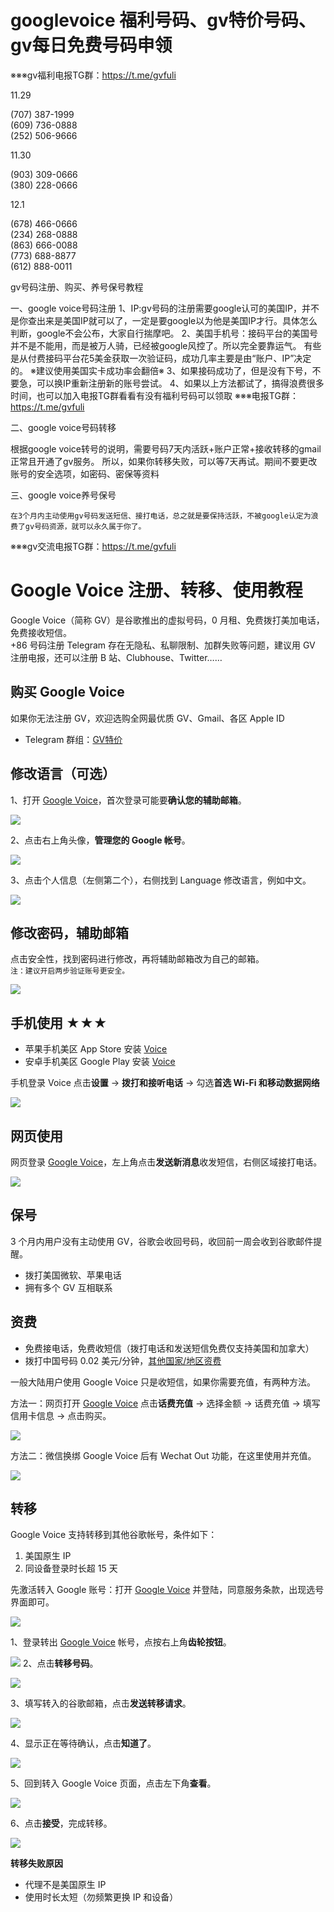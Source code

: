 # googlevoice 福利号码、gv特价号码、gv每日免费号码申领

※※※gv福利电报TG群：https://t.me/gvfuli

11.29

(707) 387-1999  
‪(609) 736-0888   
(252) 506-9666    

11.30

‪(903) 309-0666\
‪(380) 228-0666 

12.1

(678) 466-0666  
(234) 268-0888   
(863) 666-0088    
(773) 688-8877     
(612) 888-0011     

gv号码注册、购买、养号保号教程

一、google voice号码注册
1、IP:gv号码的注册需要google认可的美国IP，并不是你查出来是美国IP就可以了，一定是要google以为他是美国IP才行。具体怎么判断，google不会公布，大家自行揣摩吧。
2、美国手机号：接码平台的美国号并不是不能用，而是被万人骑，已经被google风控了。所以完全要靠运气。
             有些是从付费接码平台花5美金获取一次验证码，成功几率主要是由“账户、IP”决定的。
             ※建议使用美国实卡成功率会翻倍※
3、如果接码成功了，但是没有下号，不要急，可以换IP重新注册新的账号尝试。
4、如果以上方法都试了，搞得浪费很多时间，也可以加入电报TG群看看有没有福利号码可以领取
※※※电报TG群：https://t.me/gvfuli

二、google voice号码转移
  
   根据google voice转号的说明，需要号码7天内活跃+账户正常+接收转移的gmail正常且开通了gv服务。
   所以，如果你转移失败，可以等7天再试。期间不要更改账号的安全选项，如密码、密保等资料

三、google voice养号保号

    在3个月内主动使用gv号码发送短信、接打电话，总之就是要保持活跃，不被google认定为浪费了gv号码资源，就可以永久属于你了。
    
※※※gv交流电报TG群：https://t.me/gvfuli


# Google Voice 注册、转移、使用教程

Google Voice（简称 GV）是谷歌推出的虚拟号码，0 月租、免费拨打美加电话，免费接收短信。\
+86 号码注册 Telegram 存在无隐私、私聊限制、加群失败等问题，建议用 GV 注册电报，还可以注册 B 站、Clubhouse、Twitter……

## 购买 Google Voice
如果你无法注册 GV，欢迎选购全网最优质 GV、Gmail、各区 Apple ID

- Telegram 群组：[GV特价](https://t.me/gvfuli)



## 修改语言（可选）

1、打开 [Google Voice](https://voice.google.com/)，首次登录可能要**确认您的辅助邮箱**。

![](https://i.imgur.com/cAWNsRj.png)

2、点击右上角头像，**管理您的 Google 帐号**。

![](https://i.imgur.com/DKcKZQl.png)

3、点击个人信息（左侧第二个），右侧找到 Language 修改语言，例如中文。

![](https://i.imgur.com/oMYAOmY.png)
## 修改密码，辅助邮箱

点击安全性，找到密码进行修改，再将辅助邮箱改为自己的邮箱。\
`注：建议开启两步验证账号更安全。`

![](https://i.imgur.com/dmWyVKU.png)




## 手机使用 ★★★

- 苹果手机美区 App Store 安装 [Voice](https://apps.apple.com/us/app/google-voice/id318698524)
- 安卓手机美区 Google Play 安装 [Voice](https://play.google.com/store/apps/details?id=com.google.android.apps.googlevoice&hl=zh&gl=US)

手机登录 Voice 点击**设置** → **拨打和接听电话** → 勾选**首选 Wi-Fi 和移动数据网络**

![](https://i.imgur.com/TCY50ff.jpg)

## 网页使用

网页登录 [Google Voice](https://voice.google.com/)，左上角点击**发送新消息**收发短信，右侧区域接打电话。

![](https://i.imgur.com/IrB7dd5.png)




## 保号

3 个月内用户没有主动使用 GV，谷歌会收回号码，收回前一周会收到谷歌邮件提醒。

- 拨打美国微软、苹果电话
- 拥有多个 GV 互相联系
  

## 资费

- 免费接电话，免费收短信（拨打电话和发送短信免费仅支持美国和加拿大）
- 拨打中国号码 0.02 美元/分钟，[其他国家/地区资费](https://voice.google.com/u/0/rates?pli=1)

一般大陆用户使用 Google Voice 只是收短信，如果你需要充值，有两种方法。

方法一：网页打开 [Google Voice](https://voice.google.com/u/3/billing) 点击**话费充值** → 选择金额 → 话费充值 → 填写信用卡信息 → 点击购买。

![](https://i.imgur.com/5WiCJVa.png)

方法二：微信换绑 Google Voice 后有 Wechat Out 功能，在这里使用并充值。

![](https://i.imgur.com/facZ0Wb.jpg)

## 转移
Google Voice 支持转移到其他谷歌帐号，条件如下：
1. 美国原生 IP
2. 同设备登录时长超 15 天

先激活转入 Google 账号：打开 [Google Voice](https://voice.google.com/u/0/messages) 并登陆，同意服务条款，出现选号界面即可。

![](https://i.imgur.com/b7Iiwn2.png)

1、登录转出 [Google Voice](https://voice.google.com/u/0/messages) 帐号，点按右上角**齿轮按钮**。


![](https://i.imgur.com/FpZ4KxH.png)
2、点击**转移号码**。

![](https://i.imgur.com/OASFgdA.png)

3、填写转入的谷歌邮箱，点击**发送转移请求**。


![](https://i.imgur.com/dnPKT2H.png)


4、显示正在等待确认，点击**知道了**。

![](https://i.imgur.com/YbWLJgg.png)

5、回到转入 Google Voice 页面，点击左下角**查看**。

![](https://i.imgur.com/Yl00SOG.png)

6、点击**接受**，完成转移。

![](https://i.imgur.com/naiWfji.png)

**转移失败原因**
- 代理不是美国原生 IP
- 使用时长太短（勿频繁更换 IP 和设备）

